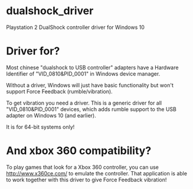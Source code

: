 # dualshock_driver
Playstation 2 DualShock controller driver for Windows 10

# Driver for?

Most chinese "dualshock to USB controller" adapters have a Hardware Identifier of "VID_0810&PID_0001" in Windows device manager.

Without a driver, Windows will just have basic functionality but won't support Force Feedback (rumble/vibration).

To get vibration you need a driver. This is a generic driver for all "VID_0810&PID_0001" devices, which adds rumble support to the USB adapter on Windows 10 (and earlier).

It is for 64-bit systems only!

# And xbox 360 compatibility?

To play games that look for a Xbox 360 controller, you can use http://www.x360ce.com/ to emulate the controller. That application is able to work together with this driver to give Force Feedback vibration!
